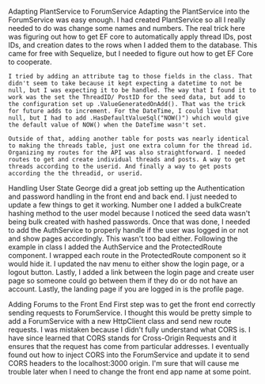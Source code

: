 Adapting PlantService to ForumService
    Adapting the PlantService into the ForumService was easy enough. I had created PlantService so all I really needed to do was change some names and numbers. The real trick here was figuring out how to get EF core to automatically apply thread IDs, post IDs, and creation dates to the rows when I added them to the database. This came for free with Sequelize, but I needed to figure out how to get EF Core to cooperate. 

    I tried by adding an attribute tag to those fields in the class. That didn't seem to take because it kept expecting a datetime to not be null, but I was expecting it to be handled. The way that I found it to work was the set the ThreadID/ PostID for the seed data, but add to the configuration set up .ValueGeneratedOnAdd(). That was the trick for future adds to increment. For the DateTime, I could live that null, but I had to add .HasDefaultValueSql("NOW()") which would give the default value of NOW() when the DateTime wasn't set. 

    Outside of that, adding another table for posts was nearly identical to making the threads table, just one extra column for the thread id. Organizing my routes for the API was also straightforward. I needed routes to get and create individual threads and posts. A way to get threads according to the userid. And finally a way to get posts according the the threadid, or userid. 

Handling User State
    George did a great job setting up the Authentication and password handling in the front end and back end. I just needed to update a few things to get it working. Number one I added a bulkCreate hashing method to the user model because I noticed the seed data wasn't being bulk created with hashed passwords. Once that was done, I needed to add the AuthService to properly handle if the user was logged in or not and show pages accordingly. This wasn't too bad either. Following the example in class I added the AuthService and the ProtectedRoute component. I wrapped each route in the ProtectedRoute component so it would hide it. I updated the nav menu to either show the login page, or a logout button. Lastly, I added a link between the login page and create user page so someone could go between them if they do or do not have an account. Lastly, the landing page if you are logged in is the profile page.

Adding Forums to the Front End
    First step was to get the front end correctly sending requests to ForumService. I thought this would be pretty simple to add a ForumService with a new HttpClient class and send new route requests. I was mistaken because I didn't fully understand what CORS is. I have since learned that CORS stands for Cross-Origin Requests and it ensures that the request has come from particular addresses. I eventually found out how to inject CORS into the ForumService and update it to send CORS headers to the localhost:3000 origin. I'm sure that will cause me trouble later when I need to change the front end app name at some point. 
    
    